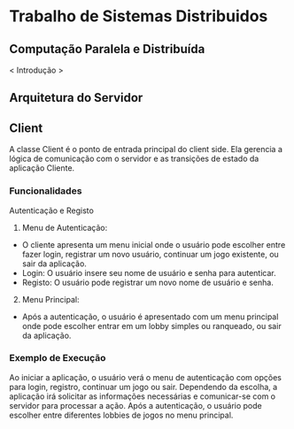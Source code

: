 # Trabalho de Sistemas Distribuidos
## Computação Paralela e Distribuída

< Introdução >

## Arquitetura do Servidor


## Client

A classe Client é o ponto de entrada principal do client side. Ela gerencia a lógica de comunicação com o servidor e as transições de estado da aplicação Cliente. 
### Funcionalidades
Autenticação e Registo

1. Menu de Autenticação: 
 - O cliente apresenta um menu inicial onde o usuário pode escolher entre fazer login, registrar um novo usuário, continuar um jogo existente, ou sair da aplicação.
 - Login: O usuário insere seu nome de usuário e senha para autenticar.
- Registo: O usuário pode registrar um novo nome de usuário e senha.
2. Menu Principal:
 - Após a autenticação, o usuário é apresentado com um menu principal onde pode escolher entrar em um lobby simples ou ranqueado, ou sair da aplicação.
 

### Exemplo de Execução
Ao iniciar a aplicação, o usuário verá o menu de autenticação com opções para login, registro, continuar um jogo ou sair. Dependendo da escolha, a aplicação irá solicitar as informações necessárias e comunicar-se com o servidor para processar a ação. Após a autenticação, o usuário pode escolher entre diferentes lobbies de jogos no menu principal.
